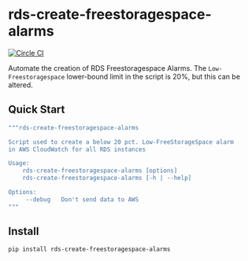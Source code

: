 # rds-create-freestoragespace-alarms

[![Circle CI](https://circleci.com/gh/percolate/rds-create-freestoragespace-alarms.svg?style=svg)](https://circleci.com/gh/percolate/rds-create-freestoragespace-alarms)

Automate the creation of RDS Freestoragespace Alarms.
The `Low-Freestoragespace` lower-bound limit in the script is 20%, but this can
be altered.

## Quick Start

```bash
"""rds-create-freestoragespace-alarms

Script used to create a below 20 pct. Low-FreeStorageSpace alarm
in AWS CloudWatch for all RDS instances

Usage:
    rds-create-freestoragespace-alarms [options]
    rds-create-freestoragespace-alarms [-h | --help]

Options:
     --debug   Don't send data to AWS
"""
```

## Install

```bash
pip install rds-create-freestoragespace-alarms
```
